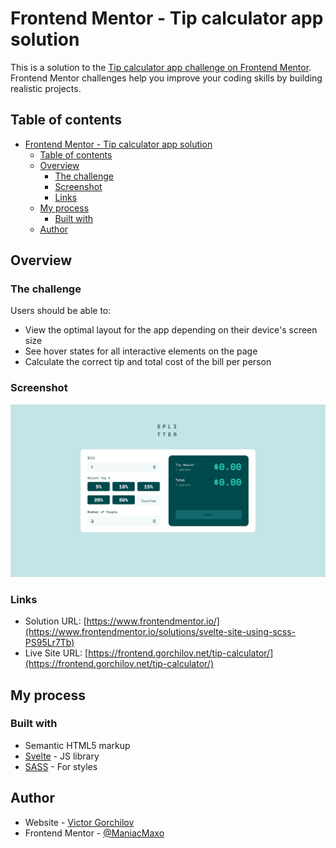 # Frontend Mentor - Tip calculator app solution

This is a solution to the [Tip calculator app challenge on Frontend Mentor](https://www.frontendmentor.io/challenges/tip-calculator-app-ugJNGbJUX). Frontend Mentor challenges help you improve your coding skills by building realistic projects.

## Table of contents

- [Frontend Mentor - Tip calculator app solution](#frontend-mentor---tip-calculator-app-solution)
  - [Table of contents](#table-of-contents)
  - [Overview](#overview)
    - [The challenge](#the-challenge)
    - [Screenshot](#screenshot)
    - [Links](#links)
  - [My process](#my-process)
    - [Built with](#built-with)
  - [Author](#author)

## Overview

### The challenge

Users should be able to:

-   View the optimal layout for the app depending on their device's screen size
-   See hover states for all interactive elements on the page
-   Calculate the correct tip and total cost of the bill per person

### Screenshot

![](./desktop.png)

### Links

-   Solution URL: [https://www.frontendmentor.io/](https://www.frontendmentor.io/solutions/svelte-site-using-scss-PS95Lr7Tb)
-   Live Site URL: [https://frontend.gorchilov.net/tip-calculator/](https://frontend.gorchilov.net/tip-calculator/)

## My process

### Built with

-   Semantic HTML5 markup
-   [Svelte](https://svelte.dev/) - JS library
-   [SASS](https://sass-lang.com/) - For styles

## Author

-   Website - [Victor Gorchilov](https://victor.gorchilov.net/)
-   Frontend Mentor - [@ManiacMaxo](https://www.frontendmentor.io/profile/ManiacMaxo)
